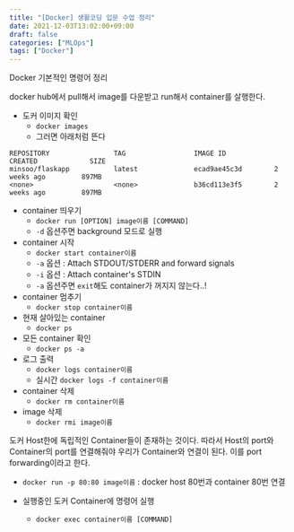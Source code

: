 ```yaml
---
title: "[Docker] 생활코딩 입문 수업 정리"
date: 2021-12-03T13:02:00+09:00
draft: false
categories: ["MLOps"]
tags: ["Docker"]
---
```


Docker 기본적인 명령어 정리

<!--more-->

docker hub에서 pull해서 image를 다운받고 run해서 container를 살행한다.

- 도커 이미지 확인
  - `docker images`
  - 그러면 아래처럼 뜬다

```
REPOSITORY                TAG                 IMAGE ID            CREATED             SIZE
minsoo/flaskapp           latest              ecad9ae45c3d        2 weeks ago         897MB
<none>                    <none>              b36cd113e3f5        2 weeks ago         897MB
```

- container 띄우기
  - `docker run [OPTION] image이름 [COMMAND]`
  - `-d` 옵션주면 background 모드로 실행
- container 시작
  - `docker start container이름`
  - `-a` 옵션 : Attach STDOUT/STDERR and forward signals
  - `-i` 옵션 : Attach container's STDIN
  - `-a` 옵션주면 `exit`해도 container가 꺼지지 않는다..!
- container 멈추기
  - `docker stop container이름`
- 현재 살아있는 container
  - `docker ps`
- 모든 container 확인
  - `docker ps -a`
- 로그 출력
  - `docker logs container이름`
  - 실시간 `docker logs -f container이름`
- container 삭제
  - `docker rm container이름`
- image 삭제
  - `docker rmi image이름`

도커 Host한에 독립적인 Container들이 존재하는 것이다. 따라서 Host의 port와 Container의 port를 연결해줘야 우리가 Container와 연결이 된다. 이를 port forwarding이라고 한다. 
- `docker run -p 80:80 image이름` : docker host 80번과 container 80번 연결

- 실행중인 도커 Container에 명령어 실행
    - `docker exec container이름 [COMMAND]`